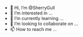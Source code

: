 - 👋 Hi, I’m @SherryGull
- 👀 I’m interested in ...
- 🌱 I’m currently learning ...
- 💞️ I’m looking to collaborate on ...
- 📫 How to reach me ...

<!---
SherryGull/SherryGull is a ✨ special ✨ repository because its `README.md` (this file) appears on your GitHub profile.
You can click the Preview link to take a look at your changes.
--->
